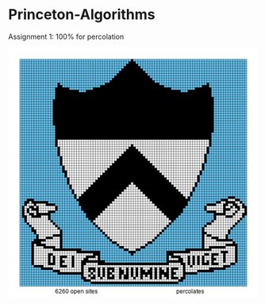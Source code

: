 # Princeton-Algorithms

Assignment 1: 100% for percolation

![princeton96](percolationAssignment/princeton96.png)

